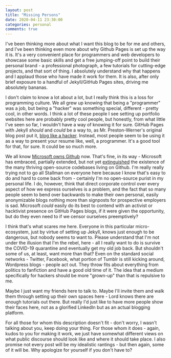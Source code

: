 ```yaml
---
layout: post
title: "Missing Persons"
date: 2020-04-11 23:30:00
categories: personal
comments: true
---
```

I've been thinking more about what I want this blog to be for me and others, and I've been thinking even more about why Github Pages is set up the way it is. It's a very convenient place for programmers and web developers to showcase some basic skills and get a free jumping-off point to build their personal brand - a professional photograph, a few tutorials for cutting-edge projects, and that sort of thing. I absolutely understand why that happens and I applaud those who have made it work for them. It is also, after only brief exposure to a handful of Jekyll/GitHub Pages sites, driving me absolutely bananas.

I don't claim to know a lot about a lot, but I really think this is a loss for programming culture. We all grew up knowing that being a "programmer" was a job, but being a "hacker" was something special, different - pretty cool, in other words. I think a lot of these people I see setting up portfolio websites here are probably pretty cool people, but honestly, from what little I've seen so far, I wouldn't have a way of knowing it for sure. GitHub Pages with Jekyll *should* and *could* be a way to, as Mr. Preston-Werner's original blog post put it, [blog like a hacker](https://tom.preston-werner.com/2008/11/17/blogging-like-a-hacker.html). Instead, most people seem to be using it as a way to present your resume like, well, a programmer. It's a good tool for that, for sure. It could be so much more.

We all know [Microsoft owns Github](https://blogs.microsoft.com/blog/2018/10/26/microsoft-completes-github-acquisition/) now. That's fine, in its way - Microsoft has embraced, partially extended, but not yet [extinguished](https://en.wikipedia.org/wiki/Embrace,_extend,_and_extinguish) the existence of the many thriving open-source codebases living on Github. I'm really really trying not to go all Stallman on everyone here because I know that's easy to do and hard to come back from - certainly I'm no open-source purist in my personal life. I do, however, think that direct corporate control over every aspect of how we express ourselves is a problem, and the fact that so many people seem to bend over backwards to make their own personal, easily anonymizable blogs nothing more than signposts for prospective employers is sad. Microsoft *could* easily do its best to contend with an activist or hacktivist presence on GitHub Pages blogs, if it were given the opportunity, but do they even need to if we censor ourselves preemptively?

I think that's what scares me here. Everyone in this particular micro-ecosystem, just by virtue of setting up Jekyll, knows just enough to be dangerous, but nobody seems to want to. Please understand that I'm not under the illusion that I'm the rebel, here - all I really want to do is survive the COVID-19 quarantine and eventually get my old job back. But shouldn't some of us, at least, want more than that? Even on the standard social networks - Twitter, Facebook, what portion of Tumblr is still kicking around, Wordpress blogs - people act out. They throw fits about everything from politics to fanfiction and have a good old time of it. The idea that a medium specifically for hackers should be more "grown-up" than that is repulsive to me.

Maybe I just want my friends here to talk to. Maybe I'll invite them and walk them through setting up their own spaces here - Lord knows there are enough tutorials out there. But really I'd just like to have more people show their faces here, not as a glorified LinkedIn but as an actual blogging platform.

For all those for whom this description doesn't fit - don't worry, I wasn't talking about you, keep doing your thing. For those whom it does - again, kudos to you for making it work, we just have somewhat different views on what public discourse should look like and where it should take place. I also promise not every post will be my idealistic rantings - but then again, some of it will be. Why apologize for yourself if you don't have to?
